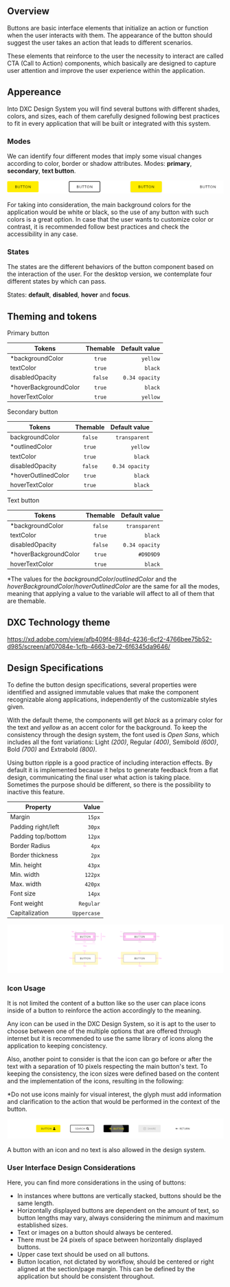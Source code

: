 ## Overview

Buttons are basic interface elements that initialize an action or function when the user interacts with them. The appearance of the button should suggest the user takes an action that leads to different scenarios.

These elements that reinforce to the user the necessity to interact are called CTA (Call to Action) components, which basically are designed to capture user attention and improve the user experience within the application.

## Appereance

Into DXC Design System you will find several buttons with different shades, colors, and sizes, each of them carefully designed following best practices to fit in every application that will be built or integrated with this system.

### Modes

We can identify four different modes that imply some visual changes according to color, border or shadow attributes.
Modes: __primary__, __secondary__, __text button__.

![Button modes example](images/button_modes.png)

For taking into consideration, the main background colors for the application would be white or black, so the use of any button with such colors is a great option. In case that the user wants to customize color or contrast, it is recommended follow best practices and check the accessibility in any case.

### States

The states are the different behaviors of the button component based on the interaction of the user.
For the desktop version, we contemplate four different states by which can pass.

States: __default__, __disabled__, __hover__ and __focus__.  

## Theming and tokens

Primary button

| Tokens        | Themable      | Default value |
| ------------- |:-------------:| -------------:| 
| *backgroundColor      | `true` | `yellow`|
| textColor      | `true` | `black`  |
| disabledOpacity | `false`     | `0.34 opacity`  |
| *hoverBackgroundColor | `true`     | `black`  |
| hoverTextColor | `true`     | `yellow`  |

Secondary button

| Tokens        | Themable      | Default value |
| ------------- |:-------------:| -------------:|
| backgroundColor      | `false` | `transparent` |
| *outlinedColor      | `true` | `yellow`  |
| textColor | `true`     | `black`  |
| disabledOpacity | `false`     | `0.34 opacity`  |
| *hoverOutlinedColor | `true`     | `black`  |
| hoverTextColor | `true`     | `black`  |

Text button

| Tokens        | Themable      | Default value |
| ------------- |:-------------:| -------------:|
| *backgroundColor      | `false` | `transparent` |
| textColor | `true`     | `black`  |
| disabledOpacity | `false`     | `0.34 opacity`  |
| *hoverBackgroundColor | `true`     | `#D9D9D9`  |
| hoverTextColor | `true`     | `black`  |


*The values for the _backgroundColor_/_outlinedColor_ and the _hoverBackgroundColor_/_hoverOutlinedColor_ are the same for all the modes, meaning that applying a value to the variable will affect to all of them that are themable.


## DXC Technology theme

https://xd.adobe.com/view/afb409f4-884d-4236-6cf2-4766bee75b52-d985/screen/af07084e-1cfb-4663-be72-6f6345da9646/

## Design Specifications

To define the button design specifications, several properties were identified and assigned immutable values ​​that make the component recognizable along applications, independently of the customizable styles given.

With the default theme, the components will get *black* as a primary color for the text and *yellow* as an accent color for the background.
To keep the consistency through the design system, the font used is *Open Sans*, which includes all the font variations: Light *(200)*, Regular *(400)*, Semibold *(600)*, Bold *(700)* and Extrabold *(800)*.

Using button ripple is a good practice of including interaction effects. By default it is implemented because it helps to generate feedback from a flat design, communicating the final user what action is taking place.
Sometimes the purpose should be different, so there is the possibility to inactive this feature.

| Property           | Value|
|--------------------|------:|
| Margin            | `15px` |
| Padding right/left | `30px` |
| Padding top/bottom | `12px` |
| Border Radius | `4px` |
| Border thickness| `2px` |
| Min. height| `43px` |
| Min. width| `122px` |
| Max. width| `420px` |
| Font size| `14px` |
| Font weight| `Regular` |
| Capitalization | `Uppercase` |

![Button specification](images/button_specs.png)

### Icon Usage

It is not limited the content of a button like so the user can place icons inside of a button to reinforce the action accordingly to the meaning.

Any icon can be used in the DXC Design System, so it is apt to the user to choose between one of the multiple options that are offered through internet but it is recommended to use the same library of icons along the application to keeping concistency.

Also, another point to consider is that the icon can go before or after the text with a separation of 10 pixels respecting the main button's text. To keeping the consistency, the icon sizes were defined based on the content and the implementation of the icons, resulting in the following:

*Do not use icons mainly for visual interest, the glyph must add information and clarification to the action that would be performed in the context of the button.

![Button with icon examples](images/button_icon.png)

A button with an icon and no text is also allowed in the design system.


### User Interface Design Considerations

Here, you can find more considerations in the using of buttons:

- In instances where buttons are vertically stacked, buttons should be the same length.
- Horizontally displayed buttons are dependent on the amount of text, so button lengths may vary, always considering the minimum and maximum established sizes.
- Text or images on a button should always be centered.
- There must be 24 pixels of space between horizontally displayed buttons.
- Upper case text should be used on all buttons.
- Button location, not dictated by workflow, should be centered or right aligned at the section/page margin. This can be defined by the application but should be consistent throughout.

